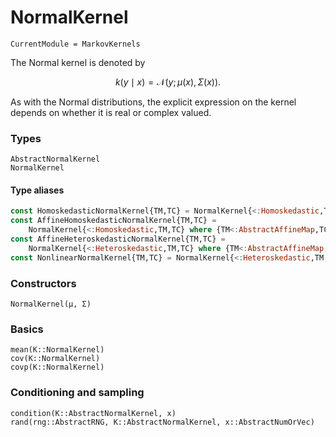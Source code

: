 # NormalKernel

```@meta
CurrentModule = MarkovKernels
```

The Normal kernel is denoted by

```math
k(y\mid x) = \mathcal{N}(y ; \mu(x)  , \Sigma(x) ).
```

As with the Normal distributions, the explicit expression on the kernel depends on whether it is real or complex valued.

### Types

```@docs
AbstractNormalKernel
NormalKernel
```

#### Type aliases

```julia
const HomoskedasticNormalKernel{TM,TC} = NormalKernel{<:Homoskedastic,TM,TC} where {TM,TC} # constant conditional covariance
const AffineHomoskedasticNormalKernel{TM,TC} =
    NormalKernel{<:Homoskedastic,TM,TC} where {TM<:AbstractAffineMap,TC} # affine conditional mean, constant conditional covariance
const AffineHeteroskedasticNormalKernel{TM,TC} =
    NormalKernel{<:Heteroskedastic,TM,TC} where {TM<:AbstractAffineMap,TC} # affine conditional mean, non-constant covariance
const NonlinearNormalKernel{TM,TC} = NormalKernel{<:Heteroskedastic,TM,TC} where {TM,TC} # the general, nonlinear case
```

### Constructors

```@docs
NormalKernel(μ, Σ)
```

### Basics

```@docs
mean(K::NormalKernel)
cov(K::NormalKernel)
covp(K::NormalKernel)
```

### Conditioning and sampling

```@docs
condition(K::AbstractNormalKernel, x)
rand(rng::AbstractRNG, K::AbstractNormalKernel, x::AbstractNumOrVec)
```
